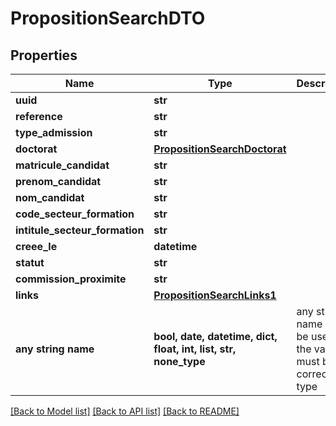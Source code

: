 # PropositionSearchDTO


## Properties
Name | Type | Description | Notes
------------ | ------------- | ------------- | -------------
**uuid** | **str** |  | 
**reference** | **str** |  | 
**type_admission** | **str** |  | 
**doctorat** | [**PropositionSearchDoctorat**](PropositionSearchDoctorat.md) |  | 
**matricule_candidat** | **str** |  | 
**prenom_candidat** | **str** |  | 
**nom_candidat** | **str** |  | 
**code_secteur_formation** | **str** |  | 
**intitule_secteur_formation** | **str** |  | 
**creee_le** | **datetime** |  | 
**statut** | **str** |  | 
**commission_proximite** | **str** |  | [optional] 
**links** | [**PropositionSearchLinks1**](PropositionSearchLinks1.md) |  | [optional] 
**any string name** | **bool, date, datetime, dict, float, int, list, str, none_type** | any string name can be used but the value must be the correct type | [optional]

[[Back to Model list]](../README.md#documentation-for-models) [[Back to API list]](../README.md#documentation-for-api-endpoints) [[Back to README]](../README.md)


